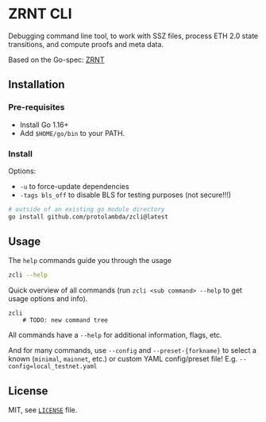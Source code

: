 # ZRNT CLI

Debugging command line tool, to work with SSZ files, process ETH 2.0 state transitions, and compute proofs and meta data.

Based on the Go-spec: [ZRNT](https://github.com/protolambda/zrnt)

## Installation

### Pre-requisites

- Install Go 1.16+
- Add `$HOME/go/bin` to your PATH.

### Install

Options:
 
- `-u` to force-update dependencies
- `-tags bls_off` to disable BLS for testing purposes (not secure!!!)

```bash
# outside of an existing go module directory
go install github.com/protolambda/zcli@latest
```

## Usage

The `help` commands guide you through the usage

```bash
zcli --help
```

Quick overview of all commands (run `zcli <sub command> --help` to get usage options and info).

```text
zcli
    # TODO: new command tree
```

All commands have a `--help` for additional information, flags, etc.

And for many commands, use `--config` and `--preset-{forkname}` to select a known (`minimal`, `mainnet`, etc.) or custom YAML config/preset file!
E.g. `--config=local_testnet.yaml`


## License

MIT, see [`LICENSE`](./LICENSE) file.
